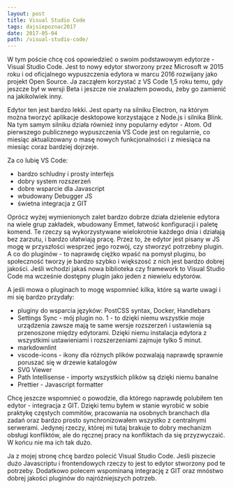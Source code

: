 ```yaml
---
layout: post
title: Visual Studio Code
tags: dajsiepoznac2017
date: 2017-05-04
path: /visual-studio-code/
---
```


W tym poście chcę coś opowiedzieć o swoim podstawowym edytorze - Visual Studio Code. Jest to nowy edytor stworzony przez Microsoft w 2015 roku i od oficjalnego wypuszczenia edytora w marcu 2016 rozwijany jako projekt Open Source. Ja zacząłem korzystać z VS Code 1,5 roku temu, gdy jeszcze był w wersji Beta i jeszcze nie znalazłem powodu, żeby go zamienić na jakikolwiek inny.

<!--more-->

Edytor ten jest bardzo lekki. Jest oparty na silniku Electron, na którym można tworzyć aplikacje desktopowe korzystające z Node.js i silnika Blink. Na tym samym silniku działa również inny popularny edytor - Atom. Od pierwszego publicznego wypuszczenia VS Code jest on regularnie, co miesiąc aktualizowany o masę nowych funkcjonalności i z miesiąca na miesiąc coraz bardziej dojrzeje.

Za co lubię VS Code:

- bardzo schludny i prosty interfejs
- dobry system rozszerzeń
- dobre wsparcie dla Javascript
- wbudowany Debugger JS
- świetna integracja z GIT

Oprócz wyżej wymienionych zalet bardzo dobrze działa dzielenie edytora na wiele grup zakładek, wbudowany Emmet, łatwość konfiguracji i paletę komend. Te rzeczy są wykorzystywane wielokrotnie każdego dnia i działają bez zarzutu, i bardzo ułatwiają pracę. Przez to, że edytor jest pisany w JS mogę w przyszłości wesprzeć jego rozwój, czy stworzyć potrzebny plugin. A co do pluginów - to naprawdę ciężko wpaść na pomysł pluginu, bo społeczność tworzy je bardzo szybko i większosć z nich jest bardzo dobrej jakości. Jeśli wchodzi jakaś nowa biblioteka czy framework to Visual Studio Code ma wcześnie dostępny plugin jako jeden z niewielu edytorów.

A jeśli mowa o pluginach to mogę wspomnieć kilka, które są warte uwagi i mi się bardzo przydały:

- pluginy do wsparcia języków: PostCSS syntax, Docker, Handlebars
- Settings Sync - mój plugin no. 1 - to dzięki niemu wszystkie moje urządzenia zawsze mają te same wersje rozszerzeń i ustawienia są przenoszone między edytorami. Dzięki niemu instalacja edytora z wszystkimi ustawieniami i rozszerzeniami zajmuje tylko 5 minut.
- markdownlint
- vscode-icons - ikony dla różnych plików pozwalają naprawdę sprawnie poruszać się w drzewie katalogów
- SVG Viewer
- Path Intellisense - importy wszystkich plików są dzięki niemu banalne
- Prettier - Javascript formatter

Chcę jeszcze wspomnieć o powodzie, dla którego naprawdę polubiłem ten edytor - integracja z GIT. Dzięki temu byłem w stanie wyrobić w sobie praktykę częstych commitów, pracowania na osobnych branchach dla zadań oraz bardzo prosto synchronizowałem wszystko z centralnymi serwerami. Jedynej rzeczy, której mi tutaj brakuje to dobry mechanizm obsługi konfliktów, ale do ręcznej pracy na konfliktach da się przyzwyczaić. W końcu nie ma ich tak dużo.

Ja z mojej stronę chcę bardzo polecić Visual Studio Code. Jeśli piszecie dużo Javascriptu i frontendowych rzeczy to jest to edytor stworzony pod te potrzeby. Dodatkowo polecem wspominaną integrację z GIT oraz mnóstwo dobrej jakości pluginów do najróżniejszych potrzeb.
